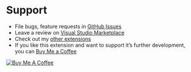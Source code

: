 # Support

* File bugs, feature requests in [GitHub Issues](https://github.com/frenya/vscode-recall/issues)
* Leave a review on [Visual Studio Marketplace](https://marketplace.visualstudio.com/items?itemName=frenya.vscode-recall)
* Check out my [other extensions](https://marketplace.visualstudio.com/publishers/frenya)
* If you like this extension and want to support it’s further development, you can [Buy Me a Coffee](https://www.buymeacoffee.com/frenya)

[![Buy Me A Coffee](https://cdn.buymeacoffee.com/buttons/v2/default-green.png)](https://www.buymeacoffee.com/frenya)

